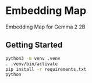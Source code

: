 # Embedding Map
Embedding Map for Gemma 2 2B


## Getting Started

```bash
python3 -m venv .venv
. .venv/bin/activate
pip install -r requirements.txt
python 
```
